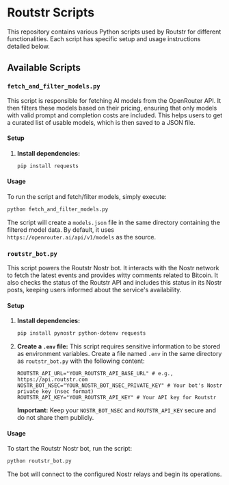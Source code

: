 # Routstr Scripts

This repository contains various Python scripts used by Routstr for different functionalities. Each script has specific setup and usage instructions detailed below.

## Available Scripts

### `fetch_and_filter_models.py`

This script is responsible for fetching AI models from the OpenRouter API. It then filters these models based on their pricing, ensuring that only models with valid prompt and completion costs are included. This helps users to get a curated list of usable models, which is then saved to a JSON file.

#### Setup

1.  **Install dependencies:**
    ```bash
    pip install requests
    ```

#### Usage

To run the script and fetch/filter models, simply execute:

```bash
python fetch_and_filter_models.py
```

The script will create a `models.json` file in the same directory containing the filtered model data. By default, it uses `https://openrouter.ai/api/v1/models` as the source.

### `routstr_bot.py`

This script powers the Routstr Nostr bot. It interacts with the Nostr network to fetch the latest events and provides witty comments related to Bitcoin. It also checks the status of the Routstr API and includes this status in its Nostr posts, keeping users informed about the service's availability.

#### Setup

1.  **Install dependencies:**
    ```bash
    pip install pynostr python-dotenv requests
    ```

2.  **Create a `.env` file:**
    This script requires sensitive information to be stored as environment variables. Create a file named `.env` in the same directory as `routstr_bot.py` with the following content:

    ```
    ROUTSTR_API_URL="YOUR_ROUTSTR_API_BASE_URL" # e.g., https://api.routstr.com
    NOSTR_BOT_NSEC="YOUR_NOSTR_BOT_NSEC_PRIVATE_KEY" # Your bot's Nostr private key (nsec format)
    ROUTSTR_API_KEY="YOUR_ROUTSTR_API_KEY" # Your API key for Routstr
    ```

    **Important:** Keep your `NOSTR_BOT_NSEC` and `ROUTSTR_API_KEY` secure and do not share them publicly.

#### Usage

To start the Routstr Nostr bot, run the script:

```bash
python routstr_bot.py
```

The bot will connect to the configured Nostr relays and begin its operations.
